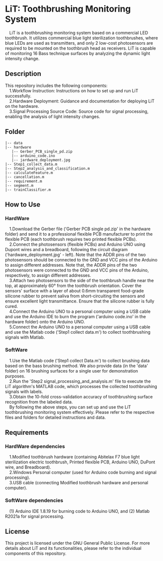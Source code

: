# LiT: Toothbrushing Monitoring System
&emsp;LiT is a toothbrushing monitoring system based on a commercial LED toothbrush. It utilizes commercial blue light sterilization toothbrushes, where blue LEDs are used as transmitters, and only 2 low-cost photosensors are required to be mounted on the toothbrush head as receivers. LiT is capable of monitoring 16 Bass technique surfaces by analyzing the dynamic light intensity change.

## Description
This repository includes the following components:  
&emsp;1.Workflow Instruction: Instructions on how to set up and run LiT successfully.  
&emsp;2.Hardware Deployment: Guidance and documentation for deploying LiT on the hardware.  
&emsp;3.Signal Processing Source Code: Source code for signal processing, enabling the analysis of light intensity changes.  
 
 ## Folder
 ```
|-- data  
|-- hardware  
    |-- Gerber_PCB_single_pd.zip  
    |-- arduino_code.ino  
    |-- jardware_deployment.jpg  
|-- Step1_collect_data.m  
|-- Step2_analysis_and_classification.m  
|-- calculateFeature.m  
|-- cancellation.m  
|-- requirement.m  
|-- segment.m  
|-- trainClassifier.m  
```
## How to Use
### HardWare
&emsp;1.Download the Gerber file ('Gerber PCB single pd.zip' in the hardware folder) and send it to a professional flexible PCB manufacturer to print the flexible PCB (each toothbrush requires two printed flexible PCBs).   
&emsp;2.Connect the photosensors (flexible PCBs) and Arduino UNO using Dupont wires and a breadboard, following the circuit diagram ('hardware_deployment.jpg' - left). Note that the ADDR pins of the two photosensors should be connected to the GND and VCC pins of the Arduino to assign different addresses.
Note that, the ADDR pins of the two photosensors were connected to the GND and VCC pins of the Arduino, respectively, to assign different addresses.  
&emsp;3.Attach two photosensors to the side of the toothbrush handle near the top, at approximately 60° from the toothbrush orientation. Cover the sensors' surface with a layer of about 0.6mm transparent food-grade silicone rubber to prevent saliva from short-circuiting the sensors and ensure excellent light transmittance. Ensure that the silicone rubber is fully cured.  
&emsp;4.Connect the Arduino UNO to a personal computer using a USB cable and use the Arduino IDE to burn the program ('arduino code.ino' in the hardware folder) onto the Arduino UNO.  
&emsp;5.Connect the Arduino UNO to a personal computer using a USB cable and use the Matlab code ('Step1 collect data.m') to collect toothbrushing signals with Matlab.  
### SoftWare
&emsp;1.Use the Matlab code ('Step1 collect Data.m') to collect brushing data based on the bass brushing method. We also provide data (in the 'data' folder) on 16 brushing surfaces for a single user for demonstration purposes.  
&emsp;2.Run the 'Step2 signal_processing_and_analysis.m' file to execute the LiT algorithm's MATLAB code, which processes the collected toothbrushing signals with labels.  
&emsp;3.Obtain the 10-fold cross-validation accuracy of toothbrushing surface recognition from the labeled data.   
&emsp;By following the above steps, you can set up and use the LiT toothbrushing monitoring system effectively. Please refer to the respective files and folders for detailed instructions and data.

## Requirements
### HardWare dependencies
&emsp;1.Modified toothbrush hardware (containing Abitelax F7 blue light sterilization electric toothbrush, Printed flexible PCB, Arduino UNO, DuPont wire, and Breadboard).  
&emsp;2.Windows Personal computer (used for Arduino code burning and signal processing).  
&emsp;3.USB cable (connecting Modified toothbrush hardware and personal computer).
### SoftWare dependencies
&emsp;(1) Arduino IDE 1.8.19 for burning code to Arduino UNO, and (2) Matlab R2021a for signal processing.
## License
This project is licensed under the GNU General Public License.
For more details about LiT and its functionalities, please refer to the individual components of this repository.
